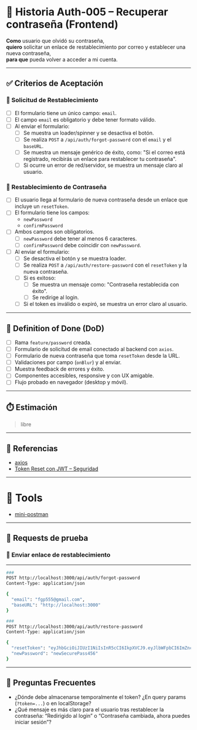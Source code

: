 # 📌 Historia Auth-005 – Recuperar contraseña (Frontend)

**Como** usuario que olvidó su contraseña,  
**quiero** solicitar un enlace de restablecimiento por correo y establecer una nueva contraseña,  
**para que** pueda volver a acceder a mi cuenta.

---

## ✅ Criterios de Aceptación

### 📨 Solicitud de Restablecimiento

- [ ] El formulario tiene un único campo: `email`.
- [ ] El campo `email` es obligatorio y debe tener formato válido.
- [ ] Al enviar el formulario:
  - [ ] Se muestra un loader/spinner y se desactiva el botón.
  - [ ] Se realiza `POST` a `/api/auth/forgot-password` con el `email` y el `baseURL`.
  - [ ] Se muestra un mensaje genérico de éxito, como: "Si el correo está registrado, recibirás un enlace para restablecer tu contraseña".
  - [ ] Si ocurre un error de red/servidor, se muestra un mensaje claro al usuario.

### 🔑 Restablecimiento de Contraseña

- [ ] El usuario llega al formulario de nueva contraseña desde un enlace que incluye un `resetToken`.
- [ ] El formulario tiene los campos:
  - `newPassword`
  - `confirmPassword`
- [ ] Ambos campos son obligatorios.
  - [ ] `newPassword` debe tener al menos 6 caracteres.
  - [ ] `confirmPassword` debe coincidir con `newPassword`.
- [ ] Al enviar el formulario:
  - [ ] Se desactiva el botón y se muestra loader.
  - [ ] Se realiza `POST` a `/api/auth/restore-password` con el `resetToken` y la nueva contraseña.
  - [ ] Si es exitoso:
    - [ ] Se muestra un mensaje como: "Contraseña restablecida con éxito".
    - [ ] Se redirige al login.
  - [ ] Si el token es inválido o expiró, se muestra un error claro al usuario.

---

## 📘 Definition of Done (DoD)

- [ ] Rama `feature/password` creada.
- [ ] Formulario de solicitud de email conectado al backend con `axios`.
- [ ] Formulario de nueva contraseña que toma `resetToken` desde la URL.
- [ ] Validaciones por campo (`onBlur`) y al enviar.
- [ ] Muestra feedback de errores y éxito.
- [ ] Componentes accesibles, responsive y con UX amigable.
- [ ] Flujo probado en navegador (desktop y móvil).

---

## ⏱️ Estimación

> libre

---

## 📎 Referencias

- [axios](https://axios-http.com/)
- [Token Reset con JWT – Seguridad](https://owasp.org/www-project-cheat-sheets/cheatsheets/Forgot_Password_Cheat_Sheet.html)

---

# 📌 Tools

- [mini-postman](https://frank-gp.github.io/app/mini-postman/)

---

## 🔐 Requests de prueba

### 📨 Enviar enlace de restablecimiento

---

```sh
###
POST http://localhost:3000/api/auth/forgot-password
Content-Type: application/json

{
  "email": "fgp555@gmail.com",
  "baseURL": "http://localhost:3000"
}

###
POST http://localhost:3000/api/auth/restore-password
Content-Type: application/json

{
  "resetToken": "eyJhbGciOiJIUzI1NiIsInR5cCI6IkpXVCJ9.eyJlbWFpbCI6ImZncDU1NUBnbWFpbC5jb20iLCJ1c2VySWQiOiI2ODdhZjQ5M2E2ZmQzOGE5NDM3OWJjYjIiLCJ0b2tlblR5cGUiOiJyZXNldCIsImlhdCI6MTc1Mjg4OTQ2MywiZXhwIjoxNzUyODg5NzYzfQ.5X0LdlkZ6SoyRPIZXV1wqPVbe_5ShEsO_XCzaf8MmnM",
  "newPassword": "newSecurePass456"
}

```

---

## 📌 Preguntas Frecuentes

- ¿Dónde debe almacenarse temporalmente el token? ¿En query params (`?token=...`) o en localStorage?
- ¿Qué mensaje es más claro para el usuario tras restablecer la contraseña: “Redirigido al login” o “Contraseña cambiada, ahora puedes iniciar sesión”?
